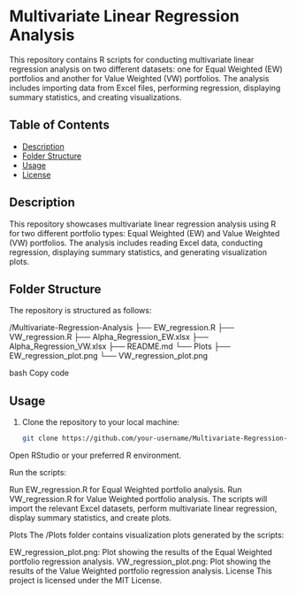 # Multivariate Linear Regression Analysis

This repository contains R scripts for conducting multivariate linear regression analysis on two different datasets: one for Equal Weighted (EW) portfolios and another for Value Weighted (VW) portfolios. The analysis includes importing data from Excel files, performing regression, displaying summary statistics, and creating visualizations.

## Table of Contents

- [Description](#description)
- [Folder Structure](#folder-structure)
- [Usage](#usage)
- [License](#license)

## Description

This repository showcases multivariate linear regression analysis using R for two different portfolio types: Equal Weighted (EW) and Value Weighted (VW) portfolios. The analysis includes reading Excel data, conducting regression, displaying summary statistics, and generating visualization plots.

## Folder Structure

The repository is structured as follows:

/Multivariate-Regression-Analysis
├── EW_regression.R
├── VW_regression.R
├── Alpha_Regression_EW.xlsx
├── Alpha_Regression_VW.xlsx
├── README.md
└── Plots
├── EW_regression_plot.png
└── VW_regression_plot.png

bash
Copy code

## Usage

1. Clone the repository to your local machine:

   ```bash
   git clone https://github.com/your-username/Multivariate-Regression-Analysis.git
Open RStudio or your preferred R environment.

Run the scripts:

Run EW_regression.R for Equal Weighted portfolio analysis.
Run VW_regression.R for Value Weighted portfolio analysis.
The scripts will import the relevant Excel datasets, perform multivariate linear regression, display summary statistics, and create plots.

Plots
The /Plots folder contains visualization plots generated by the scripts:

EW_regression_plot.png: Plot showing the results of the Equal Weighted portfolio regression analysis.
VW_regression_plot.png: Plot showing the results of the Value Weighted portfolio regression analysis.
License
This project is licensed under the MIT License.


